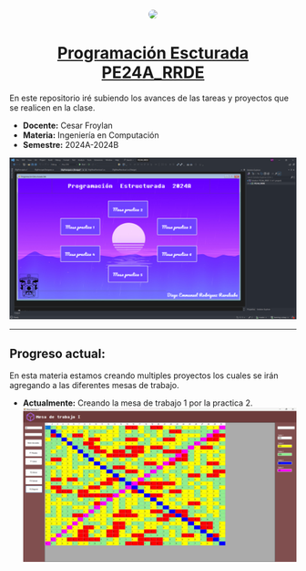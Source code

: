 <div align="center">

### <img src="https://github.com/MisterMikeDev.png" height="200px" style="border-radius: 9999px" />

# [Programación Escturada PE24A_RRDE](https://github.com/MisterMikeDev/PE24A_RRDE)

</div>

En este repositorio iré subiendo los avances de las tareas y proyectos que se realicen en la clase.

- **Docente:** Cesar Froylan
- **Materia:** Ingeniería en Computación
- **Semestre:** 2024A-2024B

![Demo image](/public/Demo1.png)

---

## Progreso actual:

En esta materia estamos creando multiples proyectos los cuales se irán agregando a las diferentes mesas de trabajo.

- **Actualmente:** Creando la mesa de trabajo 1 por la practica 2.
  ![Demo image](/public/Demo2.png)
